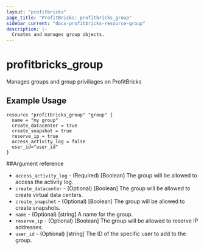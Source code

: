 ```yaml
---
layout: "profitbricks"
page_title: "ProfitBricks: profitbricks_group"
sidebar_current: "docs-profitbricks-resource-group"
description: |-
  Creates and manages group objects.
---
```


# profitbricks\_group

Manages groups and group priviliages on ProfitBricks

## Example Usage

```hcl
resource "profitbricks_group" "group" {
  name = "my group"
  create_datacenter = true
  create_snapshot = true
  reserve_ip = true
  access_activity_log = false
  user_id="user_id"
}
```

##Argument reference

* `access_activity_log` - (Required) [Boolean] The group will be allowed to access the activity log.
* `create_datacenter` - (Optional) [Boolean] The group will be allowed to create virtual data centers.
* `create_snapshot` - (Optional) [Boolean] The group will be allowed to create snapshots.
* `name` - (Optional) [string] A name for the group.
* `reserve_ip` - (Optional) [Boolean] The group will be allowed to reserve IP addresses.
* `user_id` - (Optional) [string] The ID of the specific user to add to the group.

